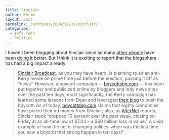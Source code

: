 ```yaml
---
title: Sinclair
author: Kerim
layout: post
permalink: /archives/2004/10/19/sinclair/
categories:
  - Info Tech
  - Politics
---
```

I haven&#8217;t been blogging about Sinclair since so many <a href="http://www.talkingpointsmemo.com/" onclick="_gaq.push(['_trackEvent', 'outbound-article', 'http://www.talkingpointsmemo.com/', 'other people']);" >other people</a> have been <a href="http://www.dkosopedia.com/index.php/Sinclair_Broadcast_Group" onclick="_gaq.push(['_trackEvent', 'outbound-article', 'http://www.dkosopedia.com/index.php/Sinclair_Broadcast_Group', 'doing it']);" >doing it</a> better. But I think it is exciting to report that the blogsphere has had a big impact already:

> <a href="http://sbgweb2.sbgnet.com/index.shtml" onclick="_gaq.push(['_trackEvent', 'outbound-article', 'http://sbgweb2.sbgnet.com/index.shtml', 'Sinclair Broadcast']);" >Sinclair Broadcast</a>, as you may have heard, is planning to air an anti-Kerry movie on prime time just before the election, passing it off as &#8220;news&#8221;. However, a boycott campaign &#8212; <a href="http://www.boycottsbg.com/default.htm" onclick="_gaq.push(['_trackEvent', 'outbound-article', 'http://www.boycottsbg.com/default.htm', 'boycottsbg.com']);" >boycottsbg.com</a> &#8212; has been put together and publicized online by bloggers and indy news sites over the past ten days; most significantly, the Kerry campaign has learned some lessons from Dean and leveraged <a href="http://blog.johnkerry.com/blog/archives/003343.html" onclick="_gaq.push(['_trackEvent', 'outbound-article', 'http://blog.johnkerry.com/blog/archives/003343.html', 'their blog']);" >their blog</a> to push the boycott. As of today, <a href="http://www.boycottsbg.com/default.htm" onclick="_gaq.push(['_trackEvent', 'outbound-article', 'http://www.boycottsbg.com/default.htm', 'boycottsbg.com']);" >boycottsbg.com</a> claims that eighty companies have pulled their ad money from Sinclair; also, as <a href="http://www.alternet.org/mediaculture/20208/" onclick="_gaq.push(['_trackEvent', 'outbound-article', 'http://www.alternet.org/mediaculture/20208/', 'AlterNet']);" >AlterNet</a> reports, Sinclair stock &#8220;dropped 10 percent over the past week, closing on Friday at an all-time low of $7.04 – a $60 million loss in value.&#8221; A vivid example of how the net is changing politics&#8211;when was the last time you saw a boycott that strong happen in ten days?

